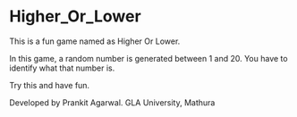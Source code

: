 # Higher_Or_Lower

This is a fun game named as Higher Or Lower.

In this game, a random number is generated between 1 and 20.
You have to identify what that number is.

Try this and have fun.

Developed by Prankit Agarwal.
GLA University, Mathura
